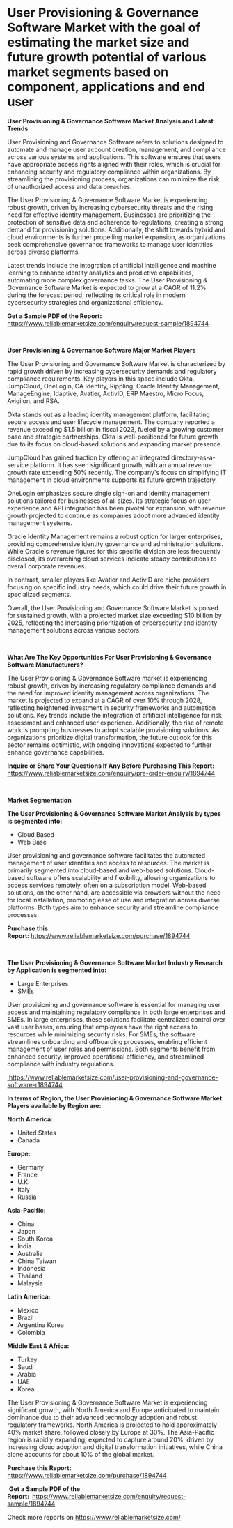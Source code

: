 <p><h1>User Provisioning & Governance Software Market with the goal of estimating the market size and future growth potential of various market segments based on component, applications and end user</h1></p><p><strong>User Provisioning & Governance Software Market Analysis and Latest Trends</strong></p>
<p><p>User Provisioning and Governance Software refers to solutions designed to automate and manage user account creation, management, and compliance across various systems and applications. This software ensures that users have appropriate access rights aligned with their roles, which is crucial for enhancing security and regulatory compliance within organizations. By streamlining the provisioning process, organizations can minimize the risk of unauthorized access and data breaches.</p><p>The User Provisioning & Governance Software Market is experiencing robust growth, driven by increasing cybersecurity threats and the rising need for effective identity management. Businesses are prioritizing the protection of sensitive data and adherence to regulations, creating a strong demand for provisioning solutions. Additionally, the shift towards hybrid and cloud environments is further propelling market expansion, as organizations seek comprehensive governance frameworks to manage user identities across diverse platforms.</p><p>Latest trends include the integration of artificial intelligence and machine learning to enhance identity analytics and predictive capabilities, automating more complex governance tasks. The User Provisioning & Governance Software Market is expected to grow at a CAGR of 11.2% during the forecast period, reflecting its critical role in modern cybersecurity strategies and organizational efficiency.</p></p>
<p><strong>Get a Sample PDF of the Report:&nbsp;</strong> <a href="https://www.reliablemarketsize.com/enquiry/request-sample/1894744?utm_campaign=2747&utm_medium=2&utm_source=Github&utm_content=ia&utm_term=11032025&utm_id=user-provisioning-governance-software">https://www.reliablemarketsize.com/enquiry/request-sample/1894744</a></p>
<p>&nbsp;</p>
<p><strong>User Provisioning & Governance Software Major Market Players</strong></p>
<p><p>The User Provisioning and Governance Software Market is characterized by rapid growth driven by increasing cybersecurity demands and regulatory compliance requirements. Key players in this space include Okta, JumpCloud, OneLogin, CA Identity, Rippling, Oracle Identity Management, ManageEngine, Idaptive, Avatier, ActivID, ERP Maestro, Micro Focus, Avigilon, and RSA.</p><p>Okta stands out as a leading identity management platform, facilitating secure access and user lifecycle management. The company reported a revenue exceeding $1.5 billion in fiscal 2023, fueled by a growing customer base and strategic partnerships. Okta is well-positioned for future growth due to its focus on cloud-based solutions and expanding market presence.</p><p>JumpCloud has gained traction by offering an integrated directory-as-a-service platform. It has seen significant growth, with an annual revenue growth rate exceeding 50% recently. The company's focus on simplifying IT management in cloud environments supports its future growth trajectory.</p><p>OneLogin emphasizes secure single sign-on and identity management solutions tailored for businesses of all sizes. Its strategic focus on user experience and API integration has been pivotal for expansion, with revenue growth projected to continue as companies adopt more advanced identity management systems.</p><p>Oracle Identity Management remains a robust option for larger enterprises, providing comprehensive identity governance and administration solutions. While Oracle's revenue figures for this specific division are less frequently disclosed, its overarching cloud services indicate steady contributions to overall corporate revenues.</p><p>In contrast, smaller players like Avatier and ActivID are niche providers focusing on specific industry needs, which could drive their future growth in specialized segments.</p><p>Overall, the User Provisioning and Governance Software Market is poised for sustained growth, with a projected market size exceeding $10 billion by 2025, reflecting the increasing prioritization of cybersecurity and identity management solutions across various sectors.</p></p>
<p>&nbsp;</p>
<p><strong>What Are The Key Opportunities For User Provisioning & Governance Software Manufacturers?</strong></p>
<p><p>The User Provisioning & Governance Software market is experiencing robust growth, driven by increasing regulatory compliance demands and the need for improved identity management across organizations. The market is projected to expand at a CAGR of over 10% through 2028, reflecting heightened investment in security frameworks and automation solutions. Key trends include the integration of artificial intelligence for risk assessment and enhanced user experience. Additionally, the rise of remote work is prompting businesses to adopt scalable provisioning solutions. As organizations prioritize digital transformation, the future outlook for this sector remains optimistic, with ongoing innovations expected to further enhance governance capabilities.</p></p>
<p><strong>Inquire or Share Your Questions If Any Before Purchasing This Report:</strong> <a href="https://www.reliablemarketsize.com/enquiry/pre-order-enquiry/1894744?utm_campaign=2747&utm_medium=2&utm_source=Github&utm_content=ia&utm_term=11032025&utm_id=user-provisioning-governance-software">https://www.reliablemarketsize.com/enquiry/pre-order-enquiry/1894744</a></p>
<p>&nbsp;</p>
<p><strong>Market Segmentation</strong></p>
<p><strong>The User Provisioning & Governance Software Market Analysis by types is segmented into:</strong></p>
<p><ul><li>Cloud Based</li><li>Web Base</li></ul></p>
<p><p>User provisioning and governance software facilitates the automated management of user identities and access to resources. The market is primarily segmented into cloud-based and web-based solutions. Cloud-based software offers scalability and flexibility, allowing organizations to access services remotely, often on a subscription model. Web-based solutions, on the other hand, are accessible via browsers without the need for local installation, promoting ease of use and integration across diverse platforms. Both types aim to enhance security and streamline compliance processes.</p></p>
<p><strong>Purchase this Report:&nbsp;</strong><a href="https://www.reliablemarketsize.com/purchase/1894744?utm_campaign=2747&utm_medium=2&utm_source=Github&utm_content=ia&utm_term=11032025&utm_id=user-provisioning-governance-software">https://www.reliablemarketsize.com/purchase/1894744</a></p>
<p>&nbsp;</p>
<p><strong>The User Provisioning & Governance Software Market Industry Research by Application is segmented into:</strong></p>
<p><ul><li>Large Enterprises</li><li>SMEs</li></ul></p>
<p><p>User provisioning and governance software is essential for managing user access and maintaining regulatory compliance in both large enterprises and SMEs. In large enterprises, these solutions facilitate centralized control over vast user bases, ensuring that employees have the right access to resources while minimizing security risks. For SMEs, the software streamlines onboarding and offboarding processes, enabling efficient management of user roles and permissions. Both segments benefit from enhanced security, improved operational efficiency, and streamlined compliance with industry regulations.</p></p>
<p><a href="https://www.reliablemarketsize.com/user-provisioning-and-governance-software-r1894744?utm_campaign=2747&utm_medium=2&utm_source=Github&utm_content=ia&utm_term=11032025&utm_id=user-provisioning-governance-software">&nbsp;https://www.reliablemarketsize.com/user-provisioning-and-governance-software-r1894744</a></p>
<p><strong>In terms of Region, the User Provisioning & Governance Software Market Players available by Region are:</strong></p>
<p>
    <p> <strong> North America: </strong>
        <ul>
            <li>United States</li>
            <li>Canada</li>
        </ul>
        </p> 
    <p> <strong> Europe: </strong>
        <ul>
            <li>Germany</li>
            <li>France</li>
            <li>U.K.</li>
            <li>Italy</li>
            <li>Russia</li>
        </ul>
        </p> 
    <p> <strong> Asia-Pacific: </strong>
        <ul>
            <li>China</li>
            <li>Japan</li>
            <li>South Korea</li>
            <li>India</li>
            <li>Australia</li>
            <li>China Taiwan</li>
            <li>Indonesia</li>
            <li>Thailand</li>
            <li>Malaysia</li>
        </ul>
        </p> 
    <p> <strong> Latin America: </strong>
        <ul>
            <li>Mexico</li>
            <li>Brazil</li>
            <li>Argentina Korea</li>
            <li>Colombia</li>
        </ul>
        </p> 
    <p> <strong> Middle East & Africa: </strong>
        <ul>
            <li>Turkey</li>
            <li>Saudi</li>
            <li>Arabia</li>
            <li>UAE</li>
            <li>Korea</li>
        </ul>
    </p>
    </p>
<p><p>The User Provisioning & Governance Software Market is experiencing significant growth, with North America and Europe anticipated to maintain dominance due to their advanced technology adoption and robust regulatory frameworks. North America is projected to hold approximately 40% market share, followed closely by Europe at 30%. The Asia-Pacific region is rapidly expanding, expected to capture around 20%, driven by increasing cloud adoption and digital transformation initiatives, while China alone accounts for about 10% of the global market.</p></p>
<p><strong>Purchase this Report: </strong><a href="https://www.reliablemarketsize.com/purchase/1894744?utm_campaign=2747&utm_medium=2&utm_source=Github&utm_content=ia&utm_term=11032025&utm_id=user-provisioning-governance-software">https://www.reliablemarketsize.com/purchase/1894744</a></p>
<p>&nbsp;<strong>Get a Sample PDF of the Report:&nbsp;&nbsp;</strong><a href="https://www.reliablemarketsize.com/enquiry/request-sample/1894744?utm_campaign=2747&utm_medium=2&utm_source=Github&utm_content=ia&utm_term=11032025&utm_id=user-provisioning-governance-software">https://www.reliablemarketsize.com/enquiry/request-sample/1894744</a></p>
<p><strong></strong></p>
<p>Check more reports on <a href="https://www.reliablemarketsize.com/?utm_campaign=2747&utm_medium=2&utm_source=Github&utm_content=ia&utm_term=11032025&utm_id=user-provisioning-governance-software">https://www.reliablemarketsize.com/</a></p>